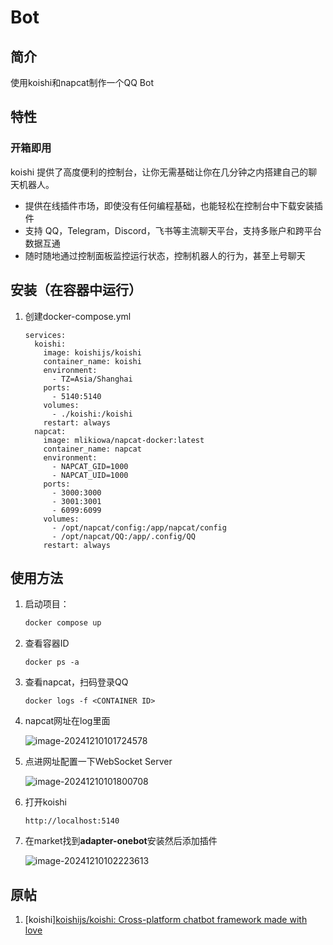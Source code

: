 # Bot

## 简介
使用koishi和napcat制作一个QQ Bot

## 特性

### 开箱即用

koishi 提供了高度便利的控制台，让你无需基础让你在几分钟之内搭建自己的聊天机器人。

- 提供在线插件市场，即使没有任何编程基础，也能轻松在控制台中下载安装插件
- 支持 QQ，Telegram，Discord，飞书等主流聊天平台，支持多账户和跨平台数据互通
- 随时随地通过控制面板监控运行状态，控制机器人的行为，甚至上号聊天

## 安装（在容器中运行）

1. 创建docker-compose.yml

   ```
   services:
     koishi:
       image: koishijs/koishi
       container_name: koishi
       environment:
         - TZ=Asia/Shanghai
       ports:
         - 5140:5140
       volumes:
         - ./koishi:/koishi
       restart: always
     napcat:
       image: mlikiowa/napcat-docker:latest
       container_name: napcat
       environment:
         - NAPCAT_GID=1000
         - NAPCAT_UID=1000
       ports:
         - 3000:3000
         - 3001:3001
         - 6099:6099
       volumes:
         - /opt/napcat/config:/app/napcat/config
         - /opt/napcat/QQ:/app/.config/QQ
       restart: always
   ```

## 使用方法

1. 启动项目：
   ```bash
   docker compose up
   ```

2. 查看容器ID
   ```
   docker ps -a
   ```

3. 查看napcat，扫码登录QQ

   ```
   docker logs -f <CONTAINER ID>
   ```

4. napcat网址在log里面

   ![image-20241210101724578](C:\Users\34861\AppData\Roaming\Typora\typora-user-images\image-20241210101724578.png)

5. 点进网址配置一下WebSocket Server

   ![image-20241210101800708](C:\Users\34861\AppData\Roaming\Typora\typora-user-images\image-20241210101800708.png)

6. 打开koishi

   ```
   http://localhost:5140
   ```

7. 在market找到**adapter-onebot**安装然后添加插件

   ![image-20241210102223613](C:\Users\34861\AppData\Roaming\Typora\typora-user-images\image-20241210102223613.png)

## 原帖

1. [koishi][koishijs/koishi: Cross-platform chatbot framework made with love](https://github.com/koishijs/koishi)
